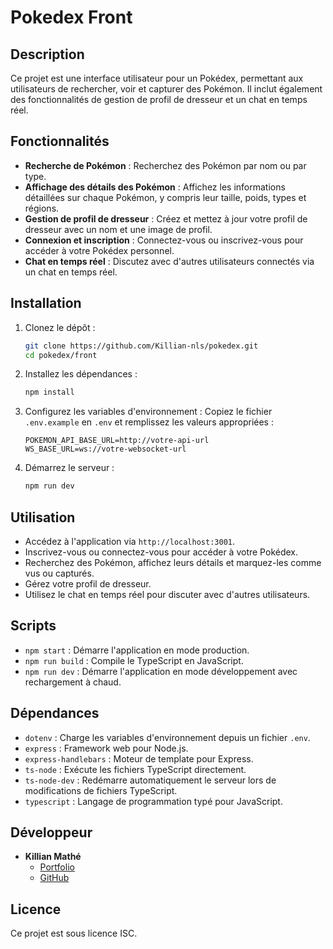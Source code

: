 # Pokedex Front

## Description
Ce projet est une interface utilisateur pour un Pokédex, permettant aux utilisateurs de rechercher, voir et capturer des Pokémon. Il inclut également des fonctionnalités de gestion de profil de dresseur et un chat en temps réel.

## Fonctionnalités
- **Recherche de Pokémon** : Recherchez des Pokémon par nom ou par type.
- **Affichage des détails des Pokémon** : Affichez les informations détaillées sur chaque Pokémon, y compris leur taille, poids, types et régions.
- **Gestion de profil de dresseur** : Créez et mettez à jour votre profil de dresseur avec un nom et une image de profil.
- **Connexion et inscription** : Connectez-vous ou inscrivez-vous pour accéder à votre Pokédex personnel.
- **Chat en temps réel** : Discutez avec d'autres utilisateurs connectés via un chat en temps réel.

## Installation
1. Clonez le dépôt :
   ```bash
   git clone https://github.com/Killian-nls/pokedex.git
   cd pokedex/front
   ```

2. Installez les dépendances :
   ```bash
   npm install
   ```

3. Configurez les variables d'environnement :
   Copiez le fichier `.env.example` en `.env` et remplissez les valeurs appropriées :
   ```example
   POKEMON_API_BASE_URL=http://votre-api-url
   WS_BASE_URL=ws://votre-websocket-url
   ```

4. Démarrez le serveur :
   ```bash
   npm run dev
   ```

## Utilisation
- Accédez à l'application via `http://localhost:3001`.
- Inscrivez-vous ou connectez-vous pour accéder à votre Pokédex.
- Recherchez des Pokémon, affichez leurs détails et marquez-les comme vus ou capturés.
- Gérez votre profil de dresseur.
- Utilisez le chat en temps réel pour discuter avec d'autres utilisateurs.

## Scripts
- `npm start` : Démarre l'application en mode production.
- `npm run build` : Compile le TypeScript en JavaScript.
- `npm run dev` : Démarre l'application en mode développement avec rechargement à chaud.

## Dépendances
- `dotenv` : Charge les variables d'environnement depuis un fichier `.env`.
- `express` : Framework web pour Node.js.
- `express-handlebars` : Moteur de template pour Express.
- `ts-node` : Exécute les fichiers TypeScript directement.
- `ts-node-dev` : Redémarre automatiquement le serveur lors de modifications de fichiers TypeScript.
- `typescript` : Langage de programmation typé pour JavaScript.

## Développeur
- **Killian Mathé**
  - [Portfolio](https://killian-mathe.fr)
  - [GitHub](https://github.com/Killian-nls/pokedex)

## Licence
Ce projet est sous licence ISC.